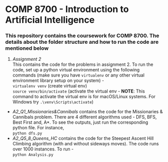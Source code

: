 # COMP 8700 - Introduction to Artificial Intelligence
### This repository contains the coursework for COMP 8700. The details about the folder structure and how to run the code are mentioned below

1. *Assignment 2* <br>
This contains the code for the problems in assignment 2. To run the code, set up a python virtual environment using the following commands (make sure you have `virtualenv` or any other virtual environment library setup on your system) - <br>
`virtualenv venv` (create virtual env) <br>
`source venv/bin/activate` (activate the virtual env - **NOTE**: This command to activate the virtual env is for macOS/Linux systems. For Windows try `.\venv\Scripts\activate`)
* *A2_Q1_Missionaries&Cannibals* contains the code for the Missionaries & Cannibals problem. There are 4 different algorithms used - DFS, BFS, Best First and, A*. To see the outputs, just run the corresponding python file. For instance, <br> `python dfs.py`
* *A2_Q5_8_Queens_HC* contains the code for the Steepest Ascent Hill Climbing algorithm (with and without sideways moves). The code runs over 1000 instances. To run - <br> `python Analysis.py`
